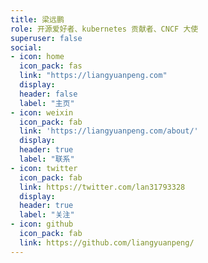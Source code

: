 ```yaml
---
title: 梁远鹏
role: 开源爱好者、kubernetes 贡献者、CNCF 大使
superuser: false
social:
- icon: home
  icon_pack: fas
  link: "https://liangyuanpeng.com"
  display:
  header: false
  label: "主页"
- icon: weixin
  icon_pack: fab
  link: 'https://liangyuanpeng.com/about/'
  display:
  header: true
  label: "联系"
- icon: twitter
  icon_pack: fab
  link: https://twitter.com/lan31793328
  display:
  header: true
  label: "关注"
- icon: github
  icon_pack: fab
  link: https://github.com/liangyuanpeng/
---
```

